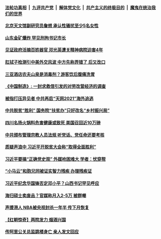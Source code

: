 

####  [法轮功真相](../../../../basic/blob/master/README.md?t=02260231) &nbsp;|&nbsp; [九评共产党](../../../../9ping.md/blob/master/README.md?t=02260231) &nbsp;|&nbsp; [解体党文化](../../../../jtdwh.md/blob/master/README.md?t=02260231)  &nbsp;|&nbsp; [共产主义的终极目的](../../../../gczydzjmd.md/blob/master/README.md?t=02260231) &nbsp;|&nbsp; [魔鬼在统治我们的世界](../../../../mgztzwmdsj.md/blob/master/README.md?t=02260231) 

#### [北京天文馆副研究员詹想 承认性骚扰至少5名女性](../pages/soh5/478268.md?t=02260231) 
#### [山东金矿爆炸 罕见刑拘书记市长](../pages/soh5/478274.md?t=02260231) 
#### [见证政府活摘百姓器官 邓光英遭关精神病院迫害4年](../pages/soh5/478256.md?t=02260231) 
#### [肛拭子检测引中美外交风波 中方先称弄错了 后又改口](../pages/soh5/478244.md?t=02260231) 
#### [三亚酒店农夫山泉是消毒剂？游客饮后腹痛洗胃](../pages/soh5/478220.md?t=02260231) 
#### [《中国制造》: 一封求救信引发的对劳改营经济的调查](../pages/soh5/478232.md?t=02260231) 
#### [被指打压异见者 中共再启“天网2021”海外追逃](../pages/soh5/478229.md?t=02260231) 
#### [中共脱贫“胜利” 国务院“扶贫办”只好改名“乡村振兴局”](../pages/soh5/478211.md?t=02260231) 
#### [四川名扬火锅料危害健康或致死 美国召回近10万磅](../pages/soh5/478193.md?t=02260231) 
#### [中共颁布管理宗教人员法规 听党话、党任命还要考核](../pages/soh5/478181.md?t=02260231) 
#### [质疑声浪中 习近平开脱贫大会称“取得全面胜利” ](../pages/soh5/478166.md?t=02260231) 
#### [习近平要搞“正确党史观”  外媒呛困难大 学者：忧穿帮](../pages/soh5/478148.md?t=02260231) 
#### [“小马云”和胞兄同被证实智力残疾 办理残疾证](../pages/soh5/478112.md?t=02260231) 
#### [习近平纪念华国锋否定邓小平？山西书记罕见呼应](../pages/soh5/478100.md?t=02260231) 
#### [海归硕士卖废品？官媒称月入2-5万 被群嘲](../pages/soh5/478082.md?t=02260231) 
#### [声援港人 NBA被央视封杀一年半 传下月恢复](../pages/soh5/478040.md?t=02260231) 
#### [【红朝惊奇】两院发力 烟酒兴国 ](../pages/soh5/477914.md?t=02260231) 
#### [传阿里公关总监跳楼身亡 亲人发文回应](../pages/soh5/478028.md?t=02260231) 
